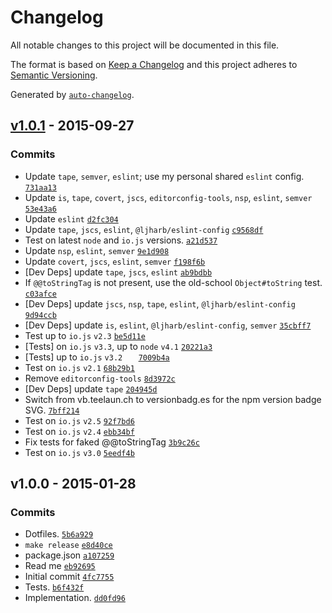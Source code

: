 # Changelog

All notable changes to this project will be documented in this file.

The format is based on [Keep a Changelog](https://keepachangelog.com/en/1.0.0/)
and this project adheres to [Semantic Versioning](https://semver.org/spec/v2.0.0.html).

Generated by [`auto-changelog`](https://github.com/CookPete/auto-changelog).

## [v1.0.1](https://github.com/inspect-js/is-date-object/compare/v1.0.0...v1.0.1) - 2015-09-27

### Commits

- Update `tape`, `semver`, `eslint`; use my personal shared `eslint` config. [`731aa13`](https://github.com/inspect-js/is-date-object/commit/731aa134b0b8dc84e302d0b2264a415cb456ccab)
- Update `is`, `tape`, `covert`, `jscs`, `editorconfig-tools`, `nsp`, `eslint`, `semver` [`53e43a6`](https://github.com/inspect-js/is-date-object/commit/53e43a627dd01757cf3d469599f3dffd9d72b150)
- Update `eslint` [`d2fc304`](https://github.com/inspect-js/is-date-object/commit/d2fc3046f087b0026448ffde0cf46b1f741cbd4e)
- Update `tape`, `jscs`, `eslint`, `@ljharb/eslint-config` [`c9568df`](https://github.com/inspect-js/is-date-object/commit/c9568df228fa698dc6fcc9553b5d612e7ee427aa)
- Test on latest `node` and `io.js` versions. [`a21d537`](https://github.com/inspect-js/is-date-object/commit/a21d537562166ebd18bde3a262fd157dd774ae17)
- Update `nsp`, `eslint`, `semver` [`9e1d908`](https://github.com/inspect-js/is-date-object/commit/9e1d9087c0c79c34fcb2abfc701cdfa1efcb327c)
- Update `covert`, `jscs`, `eslint`, `semver` [`f198f6b`](https://github.com/inspect-js/is-date-object/commit/f198f6b997912da10a3d821a089e1581edc730a0)
- [Dev Deps] update `tape`, `jscs`, `eslint` [`ab9bdbb`](https://github.com/inspect-js/is-date-object/commit/ab9bdbbc189cef033346508db47cd1feb04a69d3)
- If `@@toStringTag` is not present, use the old-school `Object#toString` test. [`c03afce`](https://github.com/inspect-js/is-date-object/commit/c03afce001368b29eb929900075749b113a252c8)
- [Dev Deps] update `jscs`, `nsp`, `tape`, `eslint`, `@ljharb/eslint-config` [`9d94ccb`](https://github.com/inspect-js/is-date-object/commit/9d94ccbab4160d2fa649123e37951d86b69a8b15)
- [Dev Deps] update `is`, `eslint`, `@ljharb/eslint-config`, `semver` [`35cbff7`](https://github.com/inspect-js/is-date-object/commit/35cbff7f7c8216fbb79c799f74b2336eaf0d726a)
- Test up to `io.js` `v2.3` [`be5d11e`](https://github.com/inspect-js/is-date-object/commit/be5d11e7ebd9473d7ae554179b3769082485f6f4)
- [Tests] on `io.js` `v3.3`, up to `node` `v4.1` [`20221a3`](https://github.com/inspect-js/is-date-object/commit/20221a34858d2b21e23bdc2c08df23f0bc08d11e)
- [Tests] up to `io.js` `v3.2	` [`7009b4a`](https://github.com/inspect-js/is-date-object/commit/7009b4a9999e14eacbdf6068afd82f478473f007)
- Test on `io.js` `v2.1` [`68b29b1`](https://github.com/inspect-js/is-date-object/commit/68b29b19a07e6589a7ca37ab764be28f144ac88e)
- Remove `editorconfig-tools` [`8d3972c`](https://github.com/inspect-js/is-date-object/commit/8d3972c1795fdcfd337680e11ab610e4885fb079)
- [Dev Deps] update `tape` [`204945d`](https://github.com/inspect-js/is-date-object/commit/204945d8658a3513ca6315ddf795e4034adb4545)
- Switch from vb.teelaun.ch to versionbadg.es for the npm version badge SVG. [`7bff214`](https://github.com/inspect-js/is-date-object/commit/7bff214dcb2317b96219921476f990814afbb401)
- Test on `io.js` `v2.5` [`92f7bd6`](https://github.com/inspect-js/is-date-object/commit/92f7bd6747e3259b0ddc9c287876f46a9cd4c270)
- Test on `io.js` `v2.4` [`ebb34bf`](https://github.com/inspect-js/is-date-object/commit/ebb34bf1f58949768063f86ac012f1ca5d7cf6d9)
- Fix tests for faked @@toStringTag [`3b9c26c`](https://github.com/inspect-js/is-date-object/commit/3b9c26c15040af6a87f8d77ce6c85a7bef7a4304)
- Test on `io.js` `v3.0` [`5eedf4b`](https://github.com/inspect-js/is-date-object/commit/5eedf4bea76380a08813fd0977469c2480302a82)

## v1.0.0 - 2015-01-28

### Commits

- Dotfiles. [`5b6a929`](https://github.com/inspect-js/is-date-object/commit/5b6a9298c6f70882e78e66d64c9c019f85790f52)
- `make release` [`e8d40ce`](https://github.com/inspect-js/is-date-object/commit/e8d40ceca85acd0aa4b2753faa6e41c0c54cf6c3)
- package.json [`a107259`](https://github.com/inspect-js/is-date-object/commit/a1072591ea510a2998298be6cef827b123f4643f)
- Read me [`eb92695`](https://github.com/inspect-js/is-date-object/commit/eb92695664bdee8fc49891cd73aa2f41075f53cb)
- Initial commit [`4fc7755`](https://github.com/inspect-js/is-date-object/commit/4fc7755ff12f1d7a55cf841d486bf6b2350fe5a0)
- Tests. [`b6f432f`](https://github.com/inspect-js/is-date-object/commit/b6f432fb6801c5ff8d89cfec7601d59478e23dd1)
- Implementation. [`dd0fd96`](https://github.com/inspect-js/is-date-object/commit/dd0fd96c4016a66cec7cd59db0fde37c2ef3cdb5)

